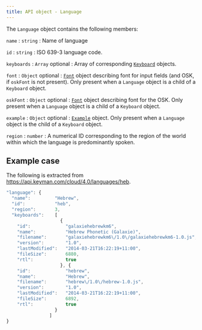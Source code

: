 ```yaml
---
title: API object - Language
---
```


The `Language` object contains the following members:

<div class="itemizedlist" markdown="1">

`name`
:   `string`
:   Name of language

`id`
:   `string`
:   ISO 639-3 language code.

`keyboards`
:   `Array` <span class="optional">optional</span>
:   Array of corresponding [`Keyboard`](obj-keyboard) objects.

`font`
:   `Object` <span class="optional">optional</span>
:   [`Font`](obj-font) object describing font for input fields (and OSK,
    if `oskFont` is not present). Only present when a `Language` object
    is a child of a `Keyboard` object.

`oskFont`
:   `Object` <span class="optional">optional</span>
:   [`Font`](obj-font) object describing font for the OSK. Only present
    when a `Language` object is a child of a `Keyboard` object.

`example`
:   `Object` <span class="optional">optional</span>
:   [`Example`](obj-example) object. Only present when a `Language`
    object is the child of a `Keyboard` object.

`region`
:   `number`
:   A numerical ID corresponding to the region of the world within which
    the language is predominantly spoken.

</div>

## Example case

The following is extracted from
<https://api.keyman.com/cloud/4.0/languages/heb>.

``` javascript
"language": {
  "name":         "Hebrew",
  "id":           "heb",
  "region":       3,
  "keyboards":    [
                    {
    "id":             "galaxiehebrewkm6",
    "name":           "Hebrew Phonetic (Galaxie)",
    "filename":       "galaxiehebrewkm6\/1.0\/galaxiehebrewkm6-1.0.js",
    "version":        "1.0",
    "lastModified":   "2014-03-21T16:22:19+11:00",
    "fileSize":       6880,
    "rtl":            true
                    }, {
    "id":             "hebrew",
    "name":           "Hebrew",
    "filename":       "hebrew\/1.0\/hebrew-1.0.js",
    "version":        "1.0",
    "lastModified":   "2014-03-21T16:22:19+11:00",
    "fileSize":       6892,
    "rtl":            true
                  }
                ]
}
```

